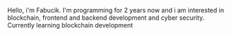 Hello, i'm Fabucik.
I'm programming for 2 years now and i am interested in blockchain, frontend and backend development and cyber security.
Currently learning blockchain development

<!---
Fabucik/Fabucik is a ✨ special ✨ repository because its `README.md` (this file) appears on your GitHub profile.
You can click the Preview link to take a look at your changes.
--->
